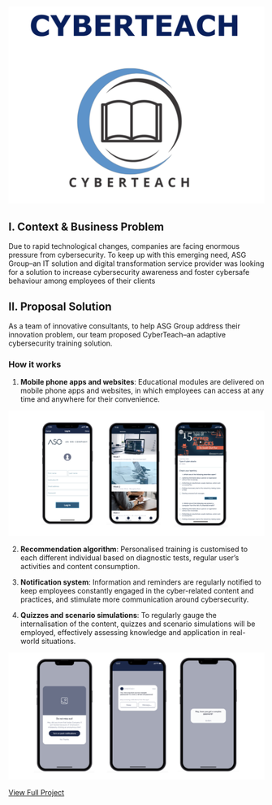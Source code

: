 
![Image](/assets/img/download_10.png)

## I. Context & Business Problem
Due to rapid technological changes, companies are facing enormous pressure from cybersecurity. To keep up with this emerging need, ASG Group–an IT solution and digital transformation service provider was looking for a solution to increase cybersecurity awareness and foster cybersafe behaviour among employees of their clients 

## II. Proposal Solution 
As a team of innovative consultants, to help ASG Group address their innovation problem, our team proposed CyberTeach–an adaptive cybersecurity training solution.

### How it works 
1. **Mobile phone apps and websites**: Educational modules are delivered on mobile phone apps and websites, in which employees can access at any time and anywhere for their convenience.

![Image](/assets/img/download_12.png)

2. **Recommendation algorithm**: Personalised training is customised to each different individual based on diagnostic tests, regular user’s activities and content consumption.

3. **Notification system**: Information and reminders are regularly notified to keep employees constantly engaged in the cyber-related content and practices, and stimulate more communication around cybersecurity. 

4. **Quizzes and scenario simulations**: To regularly gauge the internalisation of the content, quizzes and scenario simulations will be employed, effectively assessing knowledge and application in real-world situations.

![Image](/assets/img/download_11.png)

[View Full Project](https://drive.google.com/file/d/1aBPX0PlH1_JLaAelKXFMvxPLnMSeUCck/view?usp=sharing)
